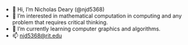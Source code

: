 - 👋 Hi, I’m Nicholas Deary (@njd5368)
- 👀 I’m interested in mathematical computation in computing and any problem that requires critical thinking.
- 🌱 I’m currently learning computer graphics and algorithms.
- 📫 njd5368@rit.edu

<!---
njd5368/njd5368 is a ✨ special ✨ repository because its `README.md` (this file) appears on your GitHub profile.
You can click the Preview link to take a look at your changes.
--->
